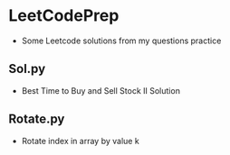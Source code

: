# LeetCodePrep
- Some Leetcode solutions from my questions practice 
## Sol.py 
- Best Time to Buy and Sell Stock II Solution
## Rotate.py
- Rotate index in array by value k 
